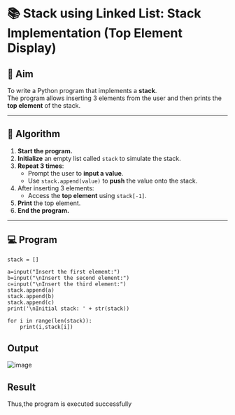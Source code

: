 # 📚 Stack using Linked List: Stack Implementation (Top Element Display)

## 🎯 Aim

To write a Python program that implements a **stack**.  
The program allows inserting 3 elements from the user and then prints the **top element** of the stack.

---

## 🧠 Algorithm

1. **Start the program.**
2. **Initialize** an empty list called `stack` to simulate the stack.
3. **Repeat 3 times**:
   - Prompt the user to **input a value**.
   - Use `stack.append(value)` to **push** the value onto the stack.
4. After inserting 3 elements:
   - Access the **top element** using `stack[-1]`.
5. **Print** the top element.
6. **End the program.**

---

## 💻 Program
```
stack = []

a=input("Insert the first element:")
b=input("\nInsert the second element:")
c=input("\nInsert the third element:")
stack.append(a)
stack.append(b)
stack.append(c)
print('\nInitial stack: ' + str(stack))

for i in range(len(stack)):
    print(i,stack[i])
```

## Output
![image](https://github.com/user-attachments/assets/2d6871b8-ffd7-4e96-8e0b-0b44dd429bd2)

## Result
Thus,the program is executed successfully
